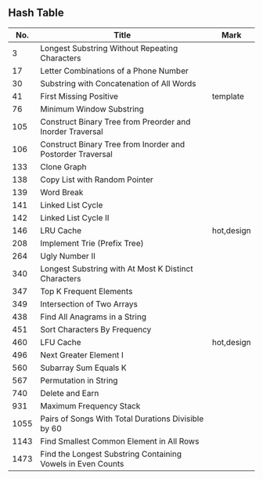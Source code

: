 ## Hash Table
| No.  | Title                                                       | Mark       |
|------|-------------------------------------------------------------|------------|
| 3    | Longest Substring Without Repeating Characters              |            |
| 17   | Letter Combinations of a Phone Number                       |            |
| 30   | Substring with Concatenation of All Words                   |            |
| 41   | First Missing Positive                                      | template   |
| 76   | Minimum Window Substring                                    |            |
| 105  | Construct Binary Tree from Preorder and Inorder Traversal   |            |
| 106  | Construct Binary Tree from Inorder and Postorder Traversal  |            |
| 133  | Clone Graph                                                 |            |
| 138  | Copy List with Random Pointer                               |            |
| 139  | Word Break                                                  |            |
| 141  | Linked List Cycle                                           |            |
| 142  | Linked List Cycle II                                        |            |
| 146  | LRU Cache                                                   | hot,design |
| 208  | Implement Trie (Prefix Tree)                                |            |
| 264  | Ugly Number II                                              |            |
| 340  | Longest Substring with At Most K Distinct Characters        |            |
| 347  | Top K Frequent Elements                                     |            |
| 349  | Intersection of Two Arrays                                  |            |
| 438  | Find All Anagrams in a String                               |            |
| 451  | Sort Characters By Frequency                                |            |
| 460  | LFU Cache                                                   | hot,design |
| 496  | Next Greater Element I                                      |            |
| 560  | Subarray Sum Equals K                                       |            |
| 567  | Permutation in String                                       |            |
| 740  | Delete and Earn                                             |            |
| 931  | Maximum Frequency Stack                                     |            |
| 1055 | Pairs of Songs With Total Durations Divisible by 60         |            |
| 1143 | Find Smallest Common Element in All Rows                    |            |
| 1473 | Find the Longest Substring Containing Vowels in Even Counts |            |
